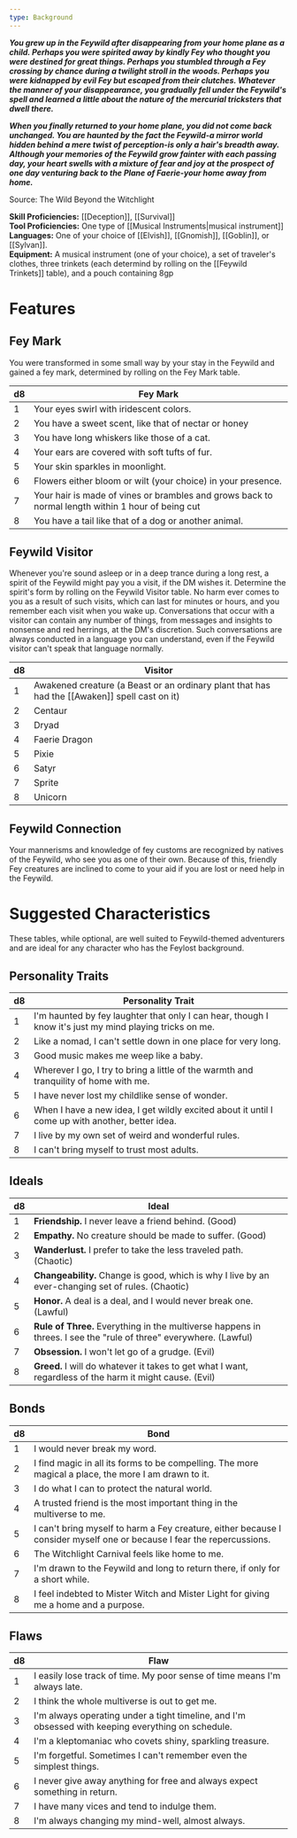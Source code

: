 ```yaml
---
type: Background
---
```

**_You grew up in the Feywild after disappearing from your home plane as a child. Perhaps you were spirited away by kindly Fey who thought you were destined for great things. Perhaps you stumbled through a Fey crossing by chance during a twilight stroll in the woods. Perhaps you were kidnapped by evil Fey but escaped from their clutches. Whatever the manner of your disappearance, you gradually fell under the Feywild's spell and learned a little about the nature of the mercurial tricksters that dwell there._**

**_When you finally returned to your home plane, you did not come back unchanged. You are haunted by the fact the Feywild-a mirror world hidden behind a mere twist of perception-is only a hair's breadth away. Although your memories of the Feywild grow fainter with each passing day, your heart swells with a mixture of fear and joy at the prospect of one day venturing back to the Plane of Faerie-your home away from home._**

Source: The Wild Beyond the Witchlight

**Skill Proficiencies:** [[Deception]], [[Survival]]  
**Tool Proficiencies:** One type of [[Musical Instruments|musical instrument]]  
**Languages:** One of your choice of [[Elvish]], [[Gnomish]], [[Goblin]], or [[Sylvan]].  
**Equipment:** A musical instrument (one of your choice), a set of traveler's clothes, three trinkets (each determind by rolling on the [[Feywild Trinkets]] table), and a pouch containing 8gp

# Features

## Fey Mark

You were transformed in some small way by your stay in the Feywild and gained a fey mark, determined by rolling on the Fey Mark table.

|d8|Fey Mark|
|---|---|
|1|Your eyes swirl with iridescent colors.|
|2|You have a sweet scent, like that of nectar or honey|
|3|You have long whiskers like those of a cat.|
|4|Your ears are covered with soft tufts of fur.|
|5|Your skin sparkles in moonlight.|
|6|Flowers either bloom or wilt (your choice) in your presence.|
|7|Your hair is made of vines or brambles and grows back to normal length within 1 hour of being cut|
|8|You have a tail like that of a dog or another animal.|

## Feywild Visitor

Whenever you're sound asleep or in a deep trance during a long rest, a spirit of the Feywild might pay you a visit, if the DM wishes it. Determine the spirit's form by rolling on the Feywild Visitor table. No harm ever comes to you as a result of such visits, which can last for minutes or hours, and you remember each visit when you wake up. Conversations that occur with a visitor can contain any number of things, from messages and insights to nonsense and red herrings, at the DM's discretion. Such conversations are always conducted in a language you can understand, even if the Feywild visitor can't speak that language normally.

| d8  | Visitor                                                                                       |
| --- | --------------------------------------------------------------------------------------------- |
| 1   | Awakened creature (a Beast or an ordinary plant that has had the [[Awaken]] spell cast on it) |
| 2   | Centaur                                                                                       |
| 3   | Dryad                                                                                         |
| 4   | Faerie Dragon                                                                                 |
| 5   | Pixie                                                                                         |
| 6   | Satyr                                                                                         |
| 7   | Sprite                                                                                        |
| 8   | Unicorn                                                                                       |

## Feywild Connection

Your mannerisms and knowledge of fey customs are recognized by natives of the Feywild, who see you as one of their own. Because of this, friendly Fey creatures are inclined to come to your aid if you are lost or need help in the Feywild.

# Suggested Characteristics

These tables, while optional, are well suited to Feywild-themed adventurers and are ideal for any character who has the Feylost background.

## Personality Traits

|d8|Personality Trait|
|---|---|
|1|I'm haunted by fey laughter that only I can hear, though I know it's just my mind playing tricks on me.|
|2|Like a nomad, I can't settle down in one place for very long.|
|3|Good music makes me weep like a baby.|
|4|Wherever I go, I try to bring a little of the warmth and tranquility of home with me.|
|5|I have never lost my childlike sense of wonder.|
|6|When I have a new idea, I get wildly excited about it until I come up with another, better idea.|
|7|I live by my own set of weird and wonderful rules.|
|8|I can't bring myself to trust most adults.|

## Ideals

|d8|Ideal|
|---|---|
|1|**Friendship.** I never leave a friend behind. (Good)|
|2|**Empathy.** No creature should be made to suffer. (Good)|
|3|**Wanderlust.** I prefer to take the less traveled path. (Chaotic)|
|4|**Changeability.** Change is good, which is why I live by an ever-changing set of rules. (Chaotic)|
|5|**Honor.** A deal is a deal, and I would never break one. (Lawful)|
|6|**Rule of Three.** Everything in the multiverse happens in threes. I see the "rule of three" everywhere. (Lawful)|
|7|**Obsession.** I won't let go of a grudge. (Evil)|
|8|**Greed.** I will do whatever it takes to get what I want, regardless of the harm it might cause. (Evil)|

## Bonds

|d8|Bond|
|---|---|
|1|I would never break my word.|
|2|I find magic in all its forms to be compelling. The more magical a place, the more I am drawn to it.|
|3|I do what I can to protect the natural world.|
|4|A trusted friend is the most important thing in the multiverse to me.|
|5|I can't bring myself to harm a Fey creature, either because I consider myself one or because I fear the repercussions.|
|6|The Witchlight Carnival feels like home to me.|
|7|I'm drawn to the Feywild and long to return there, if only for a short while.|
|8|I feel indebted to Mister Witch and Mister Light for giving me a home and a purpose.|

## Flaws

|d8|Flaw|
|---|---|
|1|I easily lose track of time. My poor sense of time means I'm always late.|
|2|I think the whole multiverse is out to get me.|
|3|I'm always operating under a tight timeline, and I'm obsessed with keeping everything on schedule.|
|4|I'm a kleptomaniac who covets shiny, sparkling treasure.|
|5|I'm forgetful. Sometimes I can't remember even the simplest things.|
|6|I never give away anything for free and always expect something in return.|
|7|I have many vices and tend to indulge them.|
|8|I'm always changing my mind-well, almost always.|